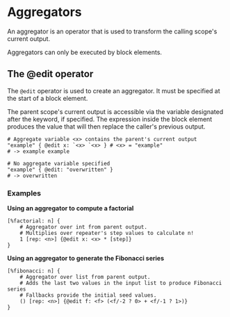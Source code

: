 # Aggregators

An aggregator is an operator that is used to transform the calling scope's current output. 

Aggregators can only be executed by block elements.

## The @edit operator

The `@edit` operator is used to create an aggregator. 
It must be specified at the start of a block element.

The parent scope's current output is accessible via the variable designated after the keyword, if specified.
The expression inside the block element produces the value that will then replace the caller's previous output.

```rant
# Aggregate variable <x> contains the parent's current output
"example" { @edit x: `<x> `<x> } # <x> = "example"
# -> example example

# No aggregate variable specified
"example" { @edit: "overwritten" }
# -> overwritten
```

### Examples

**Using an aggregator to compute a factorial**
```rant
[%factorial: n] {
    # Aggregator over int from parent output.
    # Multiplies over repeater's step values to calculate n!
    1 [rep: <n>] {@edit x: <x> * [step]}
}
```

**Using an aggregator to generate the Fibonacci series**
```rant
[%fibonacci: n] {
    # Aggregator over list from parent output.
    # Adds the last two values in the input list to produce Fibonacci series
    # Fallbacks provide the initial seed values.
    () [rep: <n>] {@edit f: <f> (<f/-2 ? 0> + <f/-1 ? 1>)}
}
```
